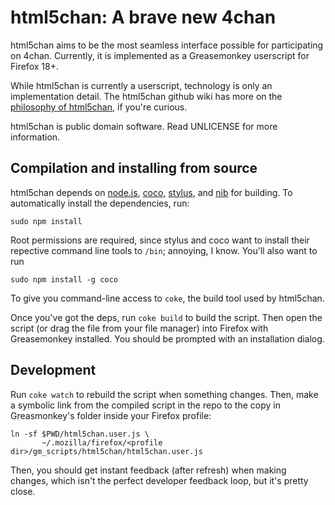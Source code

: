 # html5chan: A brave new 4chan

html5chan aims to be the most seamless interface possible for participating
on 4chan. Currently, it is implemented as a Greasemonkey userscript for Firefox
18+.

While html5chan is currently a userscript, technology is only an
implementation detail. The html5chan github wiki has more on the [philosophy of
html5chan], if you're curious.

[philosophy of html5chan]: https://github.com/qqueue/html5chan/wiki/Philosophy

html5chan is public domain software. Read UNLICENSE for more information.

## Compilation and installing from source

html5chan depends on [node.js], [coco], [stylus], and [nib] for
building. To automatically install the dependencies, run:

    sudo npm install

Root permissions are required, since stylus and coco want to install their
repective command line tools to `/bin`; annoying, I know. You'll also want to run

    sudo npm install -g coco

To give you command-line access to `coke`, the build tool used by html5chan.

Once you've got the deps, run `coke build` to build the script. Then open the
script (or drag the file from your file manager) into Firefox with Greasemonkey
installed. You should be prompted with an installation dialog.

[node.js]: http://nodejs.org/
[coco]: https://github.com/satyr/coco
[stylus]: http://learnboost.github.com/stylus/
[nib]: http://visionmedia.github.com/nib/

## Development

Run `coke watch` to rebuild the script when something changes. Then, make
a symbolic link from the compiled script in the repo to the copy in
Greasmonkey's folder inside your Firefox profile:

    ln -sf $PWD/html5chan.user.js \
           ~/.mozilla/firefox/<profile dir>/gm_scripts/html5chan/html5chan.user.js

Then, you should get instant feedback (after refresh) when making changes,
which isn't the perfect developer feedback loop, but it's pretty close.

